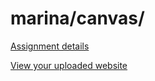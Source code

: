 # marina/canvas/

[Assignment details](/homework/canvas)

[View your uploaded website](http://cfc2017.mpaulweeks.com/students/marina/canvas/)
